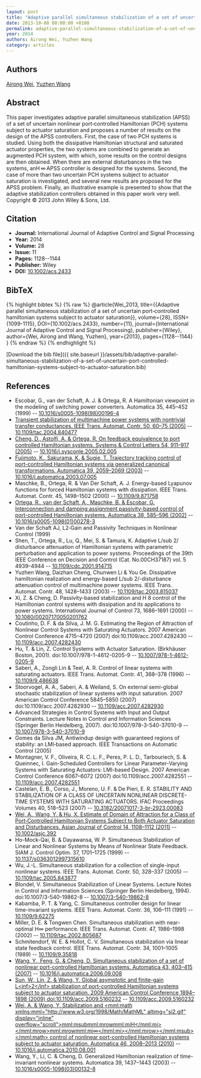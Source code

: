 ```yaml
---
layout: post
title: "Adaptive parallel simultaneous stabilization of a set of uncertain port‐controlled hamiltonian systems subject to actuator saturation"
date: 2013-10-08 00:00:00 +0100
permalink: adaptive-parallel-simultaneous-stabilization-of-a-set-of-uncertain-port-controlled-hamiltonian-systems-subject-to-actuator-saturation
year: 2014
authors: Airong Wei, Yuzhen Wang
category: articles
---
```

 
## Authors
[Airong Wei](authors/airong-wei), [Yuzhen Wang](authors/yuzhen-wang)
 
## Abstract
This paper investigates adaptive parallel simultaneous stabilization (APSS) of a set of uncertain nonlinear port‐controlled Hamiltonian (PCH) systems subject to actuator saturation and proposes a number of results on the design of the APSS controllers. First, the case of two PCH systems is studied. Using both the dissipative Hamiltonian structural and saturated actuator properties, the two systems are combined to generate an augmented PCH system, with which, some results on the control designs are then obtained. When there are external disturbances in the two systems, anH ∞ APSS controller is designed for the systems. Second, the case of more than two uncertain PCH systems subject to actuator saturation is investigated, and several new results are proposed for the APSS problem. Finally, an illustrative example is presented to show that the adaptive stabilization controllers obtained in this paper work very well. Copyright © 2013 John Wiley &amp; Sons, Ltd.
 
## Citation
- **Journal:** International Journal of Adaptive Control and Signal Processing
- **Year:** 2014
- **Volume:** 28
- **Issue:** 11
- **Pages:** 1128--1144
- **Publisher:** Wiley
- **DOI:** [10.1002/acs.2433](https://doi.org/10.1002/acs.2433)
 
## BibTeX
{% highlight bibtex %}
{% raw %}
@article{Wei_2013,
  title={{Adaptive parallel simultaneous stabilization of a set of uncertain port‐controlled hamiltonian systems subject to actuator saturation}},
  volume={28},
  ISSN={1099-1115},
  DOI={10.1002/acs.2433},
  number={11},
  journal={International Journal of Adaptive Control and Signal Processing},
  publisher={Wiley},
  author={Wei, Airong and Wang, Yuzhen},
  year={2013},
  pages={1128--1144}
}
{% endraw %}
{% endhighlight %}
 
[Download the bib file]({{ site.baseurl }}/assets/bib/adaptive-parallel-simultaneous-stabilization-of-a-set-of-uncertain-port-controlled-hamiltonian-systems-subject-to-actuator-saturation.bib)
 
## References
- Escobar, G., van der Schaft, A. J. & Ortega, R. A Hamiltonian viewpoint in the modeling of switching power converters. Automatica 35, 445–452 (1999) -- [10.1016/s0005-1098(98)00196-4](https://doi.org/10.1016/s0005-1098(98)00196-4)
- [Transient stabilization of multimachine power systems with nontrivial transfer conductances. IEEE Trans. Automat. Contr. 50, 60–75 (2005)](transient-stabilization-of-multimachine-power-systems-with-nontrivial-transfer-conductances) -- [10.1109/tac.2004.840477](https://doi.org/10.1109/tac.2004.840477)
- [Cheng, D., Astolfi, A. & Ortega, R. On feedback equivalence to port controlled Hamiltonian systems. Systems &amp; Control Letters 54, 911–917 (2005)](on-feedback-equivalence-to-port-controlled-hamiltonian-systems) -- [10.1016/j.sysconle.2005.02.005](https://doi.org/10.1016/j.sysconle.2005.02.005)
- [Fujimoto, K., Sakurama, K. & Sugie, T. Trajectory tracking control of port-controlled Hamiltonian systems via generalized canonical transformations. Automatica 39, 2059–2069 (2003)](trajectory-tracking-control-of-port-controlled-hamiltonian-systems-via-generalized-canonical-transformations) -- [10.1016/j.automatica.2003.07.005](https://doi.org/10.1016/j.automatica.2003.07.005)
- Maschke, B., Ortega, R. & Van Der Schaft, A. J. Energy-based Lyapunov functions for forced Hamiltonian systems with dissipation. IEEE Trans. Automat. Contr. 45, 1498–1502 (2000) -- [10.1109/9.871758](https://doi.org/10.1109/9.871758)
- [Ortega, R., van der Schaft, A., Maschke, B. & Escobar, G. Interconnection and damping assignment passivity-based control of port-controlled Hamiltonian systems. Automatica 38, 585–596 (2002)](interconnection-and-damping-assignment-passivity-based-control-of-port-controlled-hamiltonian-systems) -- [10.1016/s0005-1098(01)00278-3](https://doi.org/10.1016/s0005-1098(01)00278-3)
- Van der Schaft AJ, L2‐Gain and Passivity Techniques in Nonlinear Control (1999)
- Shen, T., Ortega, R., Lu, Q., Mei, S. & Tamura, K. Adaptive L/sub 2/ disturbance attenuation of Hamiltonian systems with parametric perturbation and application to power systems. Proceedings of the 39th IEEE Conference on Decision and Control (Cat. No.00CH37187) vol. 5 4939–4944 -- [10.1109/cdc.2001.914715](https://doi.org/10.1109/cdc.2001.914715)
- Yuzhen Wang, Daizhan Cheng, Chunwen Li & You Ge. Dissipative hamiltonian realization and energy-based L/sub 2/-disturbance attenuation control of multimachine power systems. IEEE Trans. Automat. Contr. 48, 1428–1433 (2003) -- [10.1109/tac.2003.815037](https://doi.org/10.1109/tac.2003.815037)
- Xi, Z. & Cheng, D. Passivity-based stabilization and H 8 control of the Hamiltonian control systems with dissipation and its applications to power systems. International Journal of Control 73, 1686–1691 (2000) -- [10.1080/00207170050201762](https://doi.org/10.1080/00207170050201762)
- Coutinho, D. F. & da Silva, J. M. G. Estimating the Region of Attraction of Nonlinear Control Systems with Saturating Actuators. 2007 American Control Conference 4715–4720 (2007) doi:10.1109/acc.2007.4282430 -- [10.1109/acc.2007.4282430](https://doi.org/10.1109/acc.2007.4282430)
- Hu, T. & Lin, Z. Control Systems with Actuator Saturation. (Birkhäuser Boston, 2001). doi:10.1007/978-1-4612-0205-9 -- [10.1007/978-1-4612-0205-9](https://doi.org/10.1007/978-1-4612-0205-9)
- Saberi, A., Zongli Lin & Teel, A. R. Control of linear systems with saturating actuators. IEEE Trans. Automat. Contr. 41, 368–378 (1996) -- [10.1109/9.486638](https://doi.org/10.1109/9.486638)
- Stoorvogel, A. A., Saberi, A. & Weiland, S. On external semi-global stochastic stabilization of linear systems with input saturation. 2007 American Control Conference 5845–5850 (2007) doi:10.1109/acc.2007.4282930 -- [10.1109/acc.2007.4282930](https://doi.org/10.1109/acc.2007.4282930)
- Advanced Strategies in Control Systems with Input and Output Constraints. Lecture Notes in Control and Information Sciences (Springer Berlin Heidelberg, 2007). doi:10.1007/978-3-540-37010-9 -- [10.1007/978-3-540-37010-9](https://doi.org/10.1007/978-3-540-37010-9)
- Gomes da Silva JM, Antiwindup design with guaranteed regions of stability: an LMI‐based approach. IEEE Transactions on Automatic Control (2005)
- Montagner, V. F., Oliveira, R. C. L. F., Peres, P. L. D., Tarbouriech, S. & Queinnec, I. Gain-Scheduled Controllers for Linear Parameter-Varying Systems with Saturating Actuators: LMI-based Design. 2007 American Control Conference 6067–6072 (2007) doi:10.1109/acc.2007.4282551 -- [10.1109/acc.2007.4282551](https://doi.org/10.1109/acc.2007.4282551)
- Castelan, E. B., Corso, J., Moreno, U. F. & De Pieri, E. R. STABILITY AND STABILIZATION OF A CLASS OF UNCERTAIN NONLINEAR DISCRETE-TIME SYSTEMS WITH SATURATING ACTUATORS. IFAC Proceedings Volumes 40, 518–523 (2007) -- [10.3182/20071017-3-br-2923.00083](https://doi.org/10.3182/20071017-3-br-2923.00083)
- [Wei, A., Wang, Y. & Hu, X. Estimate of Domain of Attraction for a Class of Port‐Controlled Hamiltonian Systems Subject to Both Actuator Saturation and Disturbances. Asian Journal of Control 14, 1108–1112 (2011)](estimate-of-domain-of-attraction-for-a-class-of-port-controlled-hamiltonian-systems-subject-to-both-actuator-saturation-and-disturbances) -- [10.1002/asjc.392](https://doi.org/10.1002/asjc.392)
- Ho-Mock-Qai, B. & Dayawansa, W. P. Simultaneous Stabilization of Linear and Nonlinear Systems by Means of Nonlinear State Feedback. SIAM J. Control Optim. 37, 1701–1725 (1999) -- [10.1137/s0363012997315610](https://doi.org/10.1137/s0363012997315610)
- Wu, J.-L. Simultaneous stabilization for a collection of single-input nonlinear systems. IEEE Trans. Automat. Contr. 50, 328–337 (2005) -- [10.1109/tac.2005.843877](https://doi.org/10.1109/tac.2005.843877)
- Blondel, V. Simultaneous Stabilization of Linear Systems. Lecture Notes in Control and Information Sciences (Springer Berlin Heidelberg, 1994). doi:10.1007/3-540-19862-8 -- [10.1007/3-540-19862-8](https://doi.org/10.1007/3-540-19862-8)
- Kabamba, P. T. & Yang, C. Simultaneous controller design for linear time-invariant systems. IEEE Trans. Automat. Contr. 36, 106–111 (1991) -- [10.1109/9.62275](https://doi.org/10.1109/9.62275)
- Miller, D. E. & Tongwen Chen. Simultaneous stabilization with near-optimal H∞ performance. IEEE Trans. Automat. Contr. 47, 1986–1998 (2002) -- [10.1109/tac.2002.805687](https://doi.org/10.1109/tac.2002.805687)
- Schmitendorf, W. E. & Hollot, C. V. Simultaneous stabilization via linear state feedback control. IEEE Trans. Automat. Contr. 34, 1001–1005 (1989) -- [10.1109/9.35818](https://doi.org/10.1109/9.35818)
- [Wang, Y., Feng, G. & Cheng, D. Simultaneous stabilization of a set of nonlinear port-controlled Hamiltonian systems. Automatica 43, 403–415 (2007)](simultaneous-stabilization-of-a-set-of-nonlinear-port-controlled-hamiltonian-systems) -- [10.1016/j.automatica.2006.09.008](https://doi.org/10.1016/j.automatica.2006.09.008)
- [Sun, W., Lin, Z. & Wang, Y. Global asymptotic and finite-gain L&lt;inf&gt;2&lt;/inf&gt; stabilization of port-controlled Hamiltonian systems subject to actuator saturation. 2009 American Control Conference 1894–1898 (2009) doi:10.1109/acc.2009.5160232](global-asymptotic-and-finite-gain-l-lt-inf-gt-2-lt-inf-gt-stabilization-of-port-controlled-hamiltonian-systems-subject-to-actuator-saturation) -- [10.1109/acc.2009.5160232](https://doi.org/10.1109/acc.2009.5160232)
- [Wei, A. & Wang, Y. Stabilization and <mml:math xmlns:mml="http://www.w3.org/1998/Math/MathML" altimg="si2.gif" display="inline" overflow="scroll"><mml:msub><mml:mrow><mml:mi>H</mml:mi></mml:mrow><mml:mrow><mml:mi>∞</mml:mi></mml:mrow></mml:msub></mml:math> control of nonlinear port-controlled Hamiltonian systems subject to actuator saturation. Automatica 46, 2008–2013 (2010)](stabilization-and-h-control-of-nonlinear-port-controlled-hamiltonian-systems-subject-to-actuator-saturation) -- [10.1016/j.automatica.2010.08.001](https://doi.org/10.1016/j.automatica.2010.08.001)
- Wang, Y., Li, C. & Cheng, D. Generalized Hamiltonian realization of time-invariant nonlinear systems. Automatica 39, 1437–1443 (2003) -- [10.1016/s0005-1098(03)00132-8](https://doi.org/10.1016/s0005-1098(03)00132-8)

